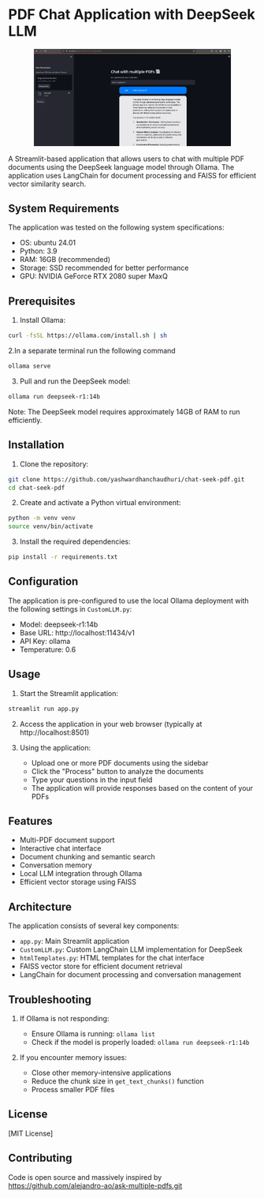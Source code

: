 # PDF Chat Application with DeepSeek LLM

<p align="center">
  <img src="screenshot.png" alt="DeepSeek LLM" width="400" />
</p>


A Streamlit-based application that allows users to chat with multiple PDF documents using the DeepSeek language model through Ollama. The application uses LangChain for document processing and FAISS for efficient vector similarity search.

## System Requirements

The application was tested on the following system specifications:
- OS: ubuntu 24.01
- Python: 3.9
- RAM: 16GB (recommended)
- Storage: SSD recommended for better performance
- GPU: NVIDIA GeForce RTX 2080 super MaxQ

## Prerequisites

1. Install Ollama:
```bash
curl -fsSL https://ollama.com/install.sh | sh
```
2.In a separate terminal run the following command
```bash
ollama serve
```

3. Pull and run the DeepSeek model:
```bash
ollama run deepseek-r1:14b
```

Note: The DeepSeek model requires approximately 14GB of RAM to run efficiently.

## Installation

1. Clone the repository:
```bash
git clone https://github.com/yashwardhanchaudhuri/chat-seek-pdf.git
cd chat-seek-pdf
```

2. Create and activate a Python virtual environment:
```bash
python -m venv venv
source venv/bin/activate 
```

3. Install the required dependencies:
```bash
pip install -r requirements.txt
```

## Configuration

 The application is pre-configured to use the local Ollama deployment with the following settings in `CustomLLM.py`:
   - Model: deepseek-r1:14b
   - Base URL: http://localhost:11434/v1
   - API Key: ollama
   - Temperature: 0.6

## Usage

1. Start the Streamlit application:
```bash
streamlit run app.py
```

2. Access the application in your web browser (typically at http://localhost:8501)

3. Using the application:
   - Upload one or more PDF documents using the sidebar
   - Click the "Process" button to analyze the documents
   - Type your questions in the input field
   - The application will provide responses based on the content of your PDFs

## Features

- Multi-PDF document support
- Interactive chat interface
- Document chunking and semantic search
- Conversation memory
- Local LLM integration through Ollama
- Efficient vector storage using FAISS

## Architecture

The application consists of several key components:
- `app.py`: Main Streamlit application
- `CustomLLM.py`: Custom LangChain LLM implementation for DeepSeek
- `htmlTemplates.py`: HTML templates for the chat interface
- FAISS vector store for efficient document retrieval
- LangChain for document processing and conversation management

## Troubleshooting

1. If Ollama is not responding:
   - Ensure Ollama is running: `ollama list`
   - Check if the model is properly loaded: `ollama run deepseek-r1:14b`

2. If you encounter memory issues:
   - Close other memory-intensive applications
   - Reduce the chunk size in `get_text_chunks()` function
   - Process smaller PDF files

## License

[MIT License]

## Contributing
Code is open source and massively inspired by https://github.com/alejandro-ao/ask-multiple-pdfs.git

